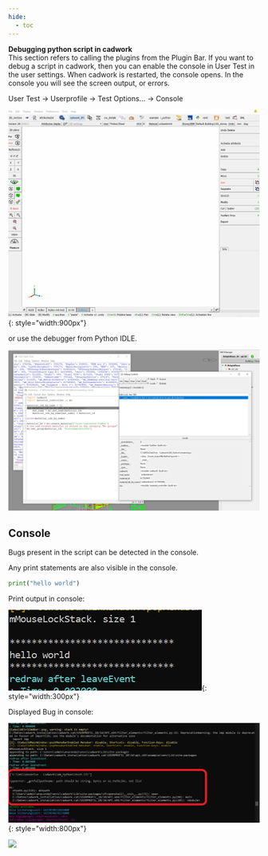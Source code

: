 ```yaml
---
hide:
  - toc
---
```


**Debugging python script in cadwork**<br>
This section refers to calling the plugins from the Plugin Bar.
If you want to debug a script in cadwork, then you can enable the console in User Test in the user settings. When cadwork is restarted, the console opens. 
In the console you will see the screen output, or errors. 

User Test -> Userprofile -> Test Options... -> Console


![GIF](img/console.gif){: style="width:900px"}


or use the debugger from Python IDLE.

![Screenshot](img/debug.jpg)

## Console

Bugs present in the script can be detected in the console. 

Any print statements are also visible in the console. 

```python
print("hello world")
```

Print output in console:

![Screenshot](img/hello.png){: style="width:300px"}


Displayed Bug in console:

![Screenshot](img/console_cw.png){: style="width:800px"}

<noscript>
    <img src="https://analytics.cadwork.ca/ingress/e6b1702b-6224-4e93-94b7-9e4c2cd7ae06/pixel.gif">
</noscript>
<script defer src="https://analytics.cadwork.ca/ingress/e6b1702b-6224-4e93-94b7-9e4c2cd7ae06/script.js"></script>